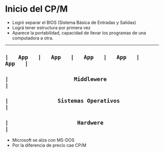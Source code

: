 # Inicio del CP/M

- Logró separar el BIOS (Sistema Básica de Entradas y Salidas)
- Lográ tener estructura por primera vez
- Aparece la portabilidad, capacidad de llevar los programas de una computadora a otra.

---------------------------------------------------  
`|   App   |   App   |   App   |   App   |   App   |` 
---------------------------------------------------  
`|                    Middlewere                   |`
---------------------------------------------------  
`|               Sistemas Operativos               |`
--------------------------------------------------- 
`|                     Hardwere                    |`  
---------------------------------------------------

- Microsoft se alza con MS-DOS
- Por la diferencia de precio cae CP/M
